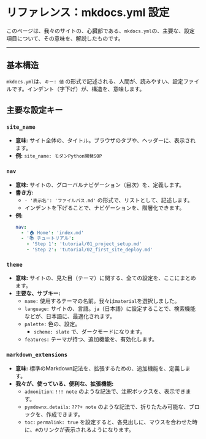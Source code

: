 # リファレンス：mkdocs.yml 設定

このページは、我々のサイトの、心臓部である、`mkdocs.yml`の、主要な、設定項目について、その意味を、解説したものです。

---

## 基本構造

`mkdocs.yml`は、`キー: 値` の形式で記述される、人間が、読みやすい、設定ファイルです。インデント（字下げ）が、構造を、意味します。

## 主要な設定キー

### `site_name`

- **意味:** サイト全体の、タイトル。ブラウザのタブや、ヘッダーに、表示されます。
- **例:** `site_name: モダンPython開発SOP`

### `nav`

- **意味:** サイトの、グローバルナビゲーション（目次）を、定義します。
- **書き方:**
    - `- '表示名': 'ファイルパス.md'` の形式で、リストとして、記述します。
    - インデントを下げることで、ナビゲーションを、階層化できます。
- **例:**
    ```yaml
    nav:
      - '🏠 Home': 'index.md'
      - '📚 チュートリアル':
        - 'Step 1': 'tutorial/01_project_setup.md'
        - 'Step 2': 'tutorial/02_first_site_deploy.md'
    ```

### `theme`

- **意味:** サイトの、見た目（テーマ）に関する、全ての設定を、ここにまとめます。
- **主要な、サブキー:**
    - `name:` 使用するテーマの名前。我々は`material`を選択しました。
    - `language:` サイトの、言語。`ja`（日本語）に設定することで、検索機能などが、日本語に、最適化されます。
    - `palette:` 色の、設定。
        - `scheme: slate` で、ダークモードになります。
    - `features:` テーマが持つ、追加機能を、有効化します。

### `markdown_extensions`

- **意味:** 標準のMarkdown記法を、拡張するための、追加機能を、定義します。
- **我々が、使っている、便利な、拡張機能:**
    - `admonition`: `!!! note` のような記法で、注釈ボックスを、表示できます。
    - `pymdownx.details`: `???+ note` のような記法で、折りたたみ可能な、ブロックを、作成できます。
    - `toc:` `permalink: true` を設定すると、各見出しに、マウスを合わせた時に、`#`のリンクが表示されるようになります。